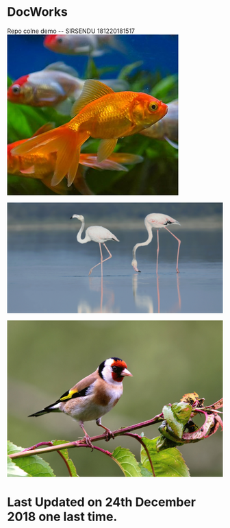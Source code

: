 # DocWorks
Repo colne demo -- SIRSENDU 181220181517
![abc](DevImages/Fish_5ba48e44ee4d6b20c491d028.jpg)

![abc](Examples/Bird-5ba0d373ee4d6b20c491bc23_5ba8c49c015cc616d89dce2d.jpg)

![abc](Examples/Bird-5ba0d373ee4d6b20c491bc24_5ba8c49c015cc616d89dce2e.jpg)

# Last Updated on 24th December 2018 one last time.
